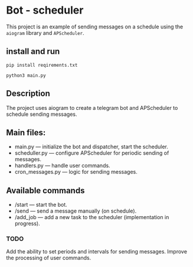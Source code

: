 # Bot - scheduler


This project is an example of sending messages on a schedule using the `aiogram` library and `APScheduler`.


## install and run

`pip install reqirements.txt`

`python3 main.py`


## Description
The project uses aiogram to create a telegram bot and APScheduler to schedule sending messages.

## Main files:
- main.py — initialize the bot and dispatcher, start the scheduler.
- scheduller.py — configure APScheduler for periodic sending of messages.
- handlers.py — handle user commands.
- cron_messages.py — logic for sending messages.

## Available commands
- /start — start the bot.
- /send — send a message manually (on schedule).
- /add_job — add a new task to the scheduler (implementation in progress).


### TODO
Add the ability to set periods and intervals for sending messages.
Improve the processing of user commands.